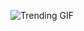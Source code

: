 ![Trending GIF](https://media2.giphy.com/media/v1.Y2lkPThiYjIxNzcyZzMzOGsxaWpwN21qcXl1enJnanZnb2lxanh2OXR4cnlqNDd6MHppMCZlcD12MV9naWZzX3NlYXJjaCZjdD1n/YYKoJL28YtscdUTGWA/giphy.gif)
